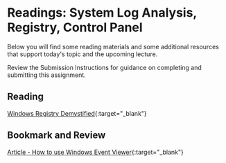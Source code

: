 # Readings: System Log Analysis, Registry, Control Panel

Below you will find some reading materials and some additional resources that support today's topic and the upcoming lecture.

Review the Submission Instructions for guidance on completing and submitting this assignment.

## Reading

[Windows Registry Demystified](https://www.howtogeek.com/370022/windows-registry-demystified-what-you-can-do-with-it/){:target="_blank"}

<!-- Mix it up! Create the questions with pointed answers, fill in the blank, or opinion/open ended -->

## Bookmark and Review

[Article - How to use Windows Event Viewer](https://www.faqforge.com/windows/windows-10/what-is-event-viewer-and-how-to-use-it-in-windows-10/){:target="_blank"}

<!-- Mix it up! Create the questions with pointed answers, fill in the blank, or opinion/open ended -->
